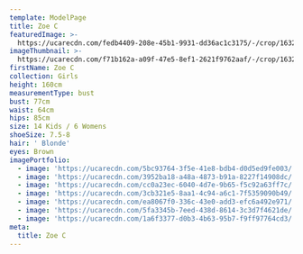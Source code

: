 ```yaml
---
template: ModelPage
title: Zoe C
featuredImage: >-
  https://ucarecdn.com/fedb4409-208e-45b1-9931-dd36ac1c3175/-/crop/1632x1045/0,116/-/preview/
imageThumbnail: >-
  https://ucarecdn.com/f71b162a-a09f-47e5-8ef1-2621f9762aaf/-/crop/1632x2102/0,0/-/preview/
firstName: Zoe C
collection: Girls
height: 160cm
measurementType: bust
bust: 77cm
waist: 64cm
hips: 85cm
size: 14 Kids / 6 Womens
shoeSize: 7.5-8
hair: ' Blonde'
eyes: Brown
imagePortfolio:
  - image: 'https://ucarecdn.com/5bc93764-3f5e-41e8-bdb4-d0d5ed9fe003/'
  - image: 'https://ucarecdn.com/3952ba18-a48a-4873-b91a-8227f14908dc/'
  - image: 'https://ucarecdn.com/cc0a23ec-6040-4d7e-9b65-f5c92a63ff7c/'
  - image: 'https://ucarecdn.com/3cb321e5-8aa1-4c94-a6c1-7f5359090b49/'
  - image: 'https://ucarecdn.com/ea8067f0-336c-43e0-add3-efc6a492e971/'
  - image: 'https://ucarecdn.com/5fa3345b-7eed-438d-8614-3c3d7f4621de/'
  - image: 'https://ucarecdn.com/1a6f3377-d0b3-4b63-95b7-f9ff97764cd3/'
meta:
  title: Zoe C
---
```


